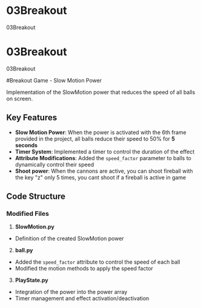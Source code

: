 # 03Breakout
03Breakout
# 03Breakout
03Breakout

#Breakout Game - Slow Motion Power

Implementation of the SlowMotion power that reduces the speed of all balls on screen.

## Key Features
- **Slow Motion Power**: When the power is activated with the 6th frame provided in the project, all balls reduce their speed to 50% for **5 seconds**
- **Timer System**: Implemented a timer to control the duration of the effect
- **Attribute Modifications**: Added the `speed_factor` parameter to balls to dynamically control their speed
- **Shoot power**: When the cannons are active, you can shoot fireball with the key "z" only 5 times, you cant shoot if a fireball is active in game

## Code Structure
### Modified Files
1. **SlowMotion.py**
- Definition of the created SlowMotion power

2. **ball.py**
- Added the `speed_factor` attribute to control the speed of each ball
- Modified the motion methods to apply the speed factor

3. **PlayState.py**
- Integration of the power into the power array
- Timer management and effect activation/deactivation
